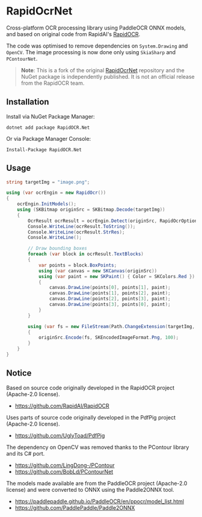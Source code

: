 # RapidOcrNet
Cross-platform OCR processing library using PaddleOCR ONNX models, and based on original code from RapidAI's [RapidOCR](https://github.com/RapidAI/RapidOCR).

The code was optimised to remove dependencies on `System.Drawing` and `OpenCV`. The image processing is now done only using `SkiaSharp` and `PContourNet`.

> **Note**: This is a fork of the original [RapidOcrNet](https://github.com/BobLd/RapidOcrNet) repository and the NuGet package is independently published. It is not an official release from the RapidOCR team.

## Installation

Install via NuGet Package Manager:
```
dotnet add package RapidOCR.Net
```

Or via Package Manager Console:
```
Install-Package RapidOCR.Net
```

## Usage
```csharp
string targetImg = "image.png";

using (var ocrEngin = new RapidOcr())
{
	ocrEngin.InitModels();
	using (SKBitmap originSrc = SKBitmap.Decode(targetImg))
	{
		OcrResult ocrResult = ocrEngin.Detect(originSrc, RapidOcrOptions.Default);
		Console.WriteLine(ocrResult.ToString());
		Console.WriteLine(ocrResult.StrRes);
		Console.WriteLine();

		// Draw bounding boxes
		foreach (var block in ocrResult.TextBlocks)
		{
			var points = block.BoxPoints;
			using (var canvas = new SKCanvas(originSrc))
			using (var paint = new SKPaint() { Color = SKColors.Red })
			{
				canvas.DrawLine(points[0], points[1], paint);
				canvas.DrawLine(points[1], points[2], paint);
				canvas.DrawLine(points[2], points[3], paint);
				canvas.DrawLine(points[3], points[0], paint);
			}
		}

		using (var fs = new FileStream(Path.ChangeExtension(targetImg, "_ocr.png"), FileMode.Create))
		{
			originSrc.Encode(fs, SKEncodedImageFormat.Png, 100);
		}
	}
}
```
## Notice
Based on source code originally developed in the RapidOCR project (Apache-2.0 license).
- https://github.com/RapidAI/RapidOCR

Uses parts of source code originally developed in the PdfPig project (Apache-2.0 license).
- https://github.com/UglyToad/PdfPig

The dependency on OpenCV was removed thanks to the PContour library and its C# port.
- https://github.com/LingDong-/PContour
- https://github.com/BobLd/PContourNet

The models made available are from the PaddleOCR project (Apache-2.0 license) and were converted to ONNX using the Paddle2ONNX tool.
- https://paddlepaddle.github.io/PaddleOCR/en/ppocr/model_list.html
- https://github.com/PaddlePaddle/Paddle2ONNX
